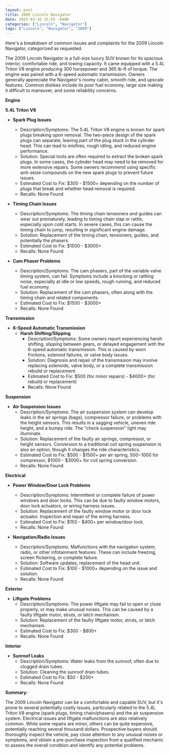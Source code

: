 ```yaml
---
layout: post
title: 2009 Lincoln Navigator
date: 2025-03-16 15:55 -0400
categories: ["Lincoln", "Navigator"]
tags: ["Lincoln", "Navigator", "2009"]
---
```

Here's a breakdown of common issues and complaints for the 2009 Lincoln Navigator, categorized as requested.

The 2009 Lincoln Navigator is a full-size luxury SUV known for its spacious interior, comfortable ride, and towing capacity. It came equipped with a 5.4L Triton V8 engine producing 300 horsepower and 365 lb-ft of torque. The engine was paired with a 6-speed automatic transmission. Owners generally appreciate the Navigator's roomy cabin, smooth ride, and upscale features. Common dislikes include its poor fuel economy, large size making it difficult to maneuver, and some reliability concerns.

**Engine**

**5.4L Triton V8**

*   **Spark Plug Issues**
    *   Description/Symptoms: The 5.4L Triton V8 engine is known for spark plugs breaking upon removal. The two-piece design of the spark plugs can separate, leaving part of the plug stuck in the cylinder head. This can lead to misfires, rough idling, and reduced engine performance.
    *   Solution: Special tools are often required to extract the broken spark plugs. In some cases, the cylinder head may need to be removed for more extensive repairs. Some owners recommend using specific anti-seize compounds on the new spark plugs to prevent future issues.
    *   Estimated Cost to Fix: $300 - $1500+ depending on the number of plugs that break and whether head removal is required.
    *   Recalls: None Found

*   **Timing Chain Issues**
    *   Description/Symptoms: The timing chain tensioners and guides can wear out prematurely, leading to timing chain slap or rattle, especially upon cold starts. In severe cases, this can cause the timing chain to jump, resulting in significant engine damage.
    *   Solution: Replacement of the timing chain, tensioners, guides, and potentially the phasers.
    *   Estimated Cost to Fix: $1500 - $3000+
    *   Recalls: None Found

*   **Cam Phaser Problems**
    *   Description/Symptoms: The cam phasers, part of the variable valve timing system, can fail. Symptoms include a knocking or rattling noise, especially at idle or low speeds, rough running, and reduced fuel economy.
    *   Solution: Replacement of the cam phasers, often along with the timing chain and related components.
    *   Estimated Cost to Fix: $1500 - $3000+
    *   Recalls: None Found

**Transmission**

* **6-Speed Automatic Transmission**
    * **Harsh Shifting/Slipping**
        * Description/Symptoms: Some owners report experiencing harsh shifting, slipping between gears, or delayed engagement with the 6-speed automatic transmission. This is caused by worn frictions, solenoid failures, or valve body issues.
        * Solution: Diagnosis and repair of the transmission may involve replacing solenoids, valve body, or a complete transmission rebuild or replacement.
        * Estimated Cost to Fix: $500 (for minor repairs) - $4000+ (for rebuild or replacement)
        * Recalls: None Found

**Suspension**

*   **Air Suspension Issues**
    *   Description/Symptoms: The air suspension system can develop leaks in the air springs (bags), compressor failure, or problems with the height sensors. This results in a sagging vehicle, uneven ride height, and a bumpy ride. The "check suspension" light may illuminate.
    *   Solution: Replacement of the faulty air springs, compressor, or height sensors. Conversion to a traditional coil spring suspension is also an option, though it changes the ride characteristics.
    *   Estimated Cost to Fix: $500 - $1500+ per air spring, $500-$1000 for compressor, $1000 - $3000+ for coil spring conversion.
    *   Recalls: None Found

**Electrical**

*   **Power Window/Door Lock Problems**
    *   Description/Symptoms: Intermittent or complete failure of power windows and door locks. This can be due to faulty window motors, door lock actuators, or wiring harness issues.
    *   Solution: Replacement of the faulty window motor or door lock actuator. Inspection and repair of the wiring harness.
    *   Estimated Cost to Fix: $150 - $400+ per window/door lock.
    *   Recalls: None Found

*   **Navigation/Radio Issues**
    *   Description/Symptoms: Malfunctions with the navigation system, radio, or other infotainment features. These can include freezing, screen flickering, or complete failure.
    *   Solution: Software updates, replacement of the head unit.
    *   Estimated Cost to Fix: $100 - $1000+ depending on the issue and solution.
    *   Recalls: None Found

**Exterior**

*   **Liftgate Problems**
    *   Description/Symptoms: The power liftgate may fail to open or close properly, or may make unusual noises. This can be caused by a faulty liftgate motor, struts, or latch mechanism.
    *   Solution: Replacement of the faulty liftgate motor, struts, or latch mechanism.
    *   Estimated Cost to Fix: $300 - $800+
    *   Recalls: None Found

**Interior**

*   **Sunroof Leaks**
    *   Description/Symptoms: Water leaks from the sunroof, often due to clogged drain tubes.
    *   Solution: Cleaning the sunroof drain tubes.
    *   Estimated Cost to Fix: $50 - $200+
    *   Recalls: None Found

**Summary:**

The 2009 Lincoln Navigator can be a comfortable and capable SUV, but it's prone to several potentially costly issues, particularly related to the 5.4L Triton V8 engine (spark plugs, timing chain/phasers) and the air suspension system. Electrical issues and liftgate malfunctions are also relatively common. While some repairs are minor, others can be quite expensive, potentially reaching several thousand dollars. Prospective buyers should thoroughly inspect the vehicle, pay close attention to any unusual noises or symptoms, and obtain a pre-purchase inspection from a qualified mechanic to assess the overall condition and identify any potential problems.

